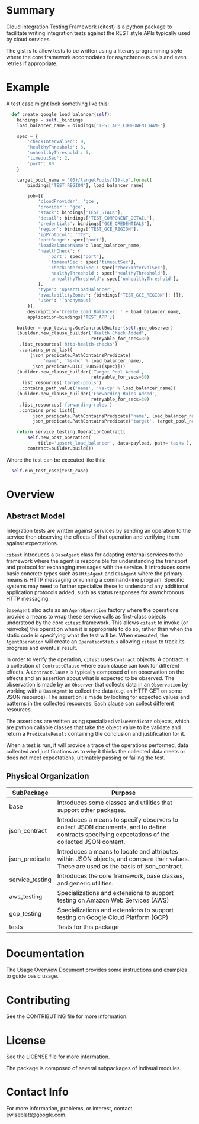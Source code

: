 # Summary
Cloud Integration Testing Framework (citest) is a python package to facilitate
writing integration tests against the REST style APIs typically used by
cloud services.

The gist is to allow tests to be written using a literary programming style
where the core framework accomodates for asynchronous calls and even retries
if appropriate.


# Example
A test case might look something like this:

```python
  def create_google_load_balancer(self):
    bindings = self._bindings
    load_balancer_name = bindings['TEST_APP_COMPONENT_NAME']

    spec = {
        'checkIntervalSec': 9,
        'healthyThreshold': 3,
        'unhealthyThreshold': 5,
        'timeoutSec': 2,
        'port': 80
    }

    target_pool_name = '{0}/targetPools/{1}-tp'.format(
        bindings['TEST_REGION'], load_balancer_name)

        job=[{
            'cloudProvider': 'gce',
            'provider': 'gce',
            'stack': bindings['TEST_STACK'],
            'detail': bindings['TEST_COMPONENT_DETAIL'],
            'credentials': bindings['GCE_CREDENTIALS'],
            'region': bindings['TEST_GCE_REGION'],
            'ipProtocol': 'TCP',
            'portRange': spec['port'],
            'loadBalancerName': load_balancer_name,
            'healthCheck': {
                'port': spec['port'],
                'timeoutSec': spec['timeoutSec'],
                'checkIntervalSec': spec['checkIntervalSec'],
                'healthyThreshold': spec['healthyThreshold'],
                'unhealthyThreshold': spec['unhealthyThreshold'],
            },
            'type': 'upsertLoadBalancer',
            'availabilityZones': {bindings['TEST_GCE_REGION']: []},
            'user': '[anonymous]'
        }],
        description='Create Load Balancer: ' + load_balancer_name,
        application=bindings['TEST_APP'])

    builder = gcp_testing.GceContractBuilder(self.gce_observer)
    (builder.new_clause_builder('Health Check Added',
                                retryable_for_secs=30)
     .list_resources('http-health-checks')
     .contains_pred_list(
         [json_predicate.PathContainsPredicate(
              'name', '%s-hc' % load_balancer_name),
          json_predicate.DICT_SUBSET(spec)]))
    (builder.new_clause_builder('Target Pool Added',
                                retryable_for_secs=30)
     .list_resources('target-pools')
     .contains_path_value('name', '%s-tp' % load_balancer_name))
    (builder.new_clause_builder('Forwarding Rules Added',
                                retryable_for_secs=30)
     .list_resources('forwarding-rules')
     .contains_pred_list([
          json_predicate.PathContainsPredicate('name', load_balancer_name),
          json_predicate.PathContainsPredicate('target', target_pool_name)]))

    return service_testing.OperationContract(
        self.new_post_operation(
            title='upsert_load_balancer', data=payload, path='tasks'),
        contract=builder.build())

```


Where the test can be executed like this:

```python
  self.run_test_case(test_case)
```


# Overview

## Abstract Model

Integration tests are written against services by sending an operation to
the service then observing the effects of that operation and verifying them
against expectations.

`citest` introduces a `BaseAgent` class for adapting external services
to the framework where the agent is responsible for understanding the
transport and protocol for exchanging messages with the service. It introduces
some basic concrete types such as `HttpAgent` and `CliAgent` where the primary
means is HTTP messaging or running a command-line program. Specific systems
may need to further specialize these to understand any additional application
protocols added, such as status responses for asynchronous HTTP messaging.

`BaseAgent` also acts as an `AgentOperation` factory where the operations
provide a means to wrap these service calls as first-class objects understood
by the core `citest` framework. This allows `citest` to invoke (or reinvoke)
the operation when it is appropriate to do so, rather than when the static code
is specifying what the test will be. When executed, the `AgentOperation` will
create an `OperationStatus` allowing `citest` to track its progress and
eventual result.

In order to verify the operation, `citest` uses `Contract` objects. A contract
is a collection of `ContractClause` where each clause can look for different
effects. A `ContractClause` is typically composed of an observation on the
effects and an assertion about what is expected to be observed. The observation
is made by an `Observer` that collects data in an `Observation` by working with
a `BaseAgent` to collect the data (e.g. an HTTP GET on some
JSON resource). The assertion is made by looking for expected values and
patterns in the collected resources. Each clause can collect different
resources.

The assertions are written using specialized `ValuePredicate` objects, which
are python callable classes that take the object value to be validate and return
a `PredicateResult` containing the conclusion and justification for it.

When a test is run, it will provide a trace of the operations performed,
data collected and justifications as to why it thinks the collected data
meets or does not meet expectations, ultimately passing or failing the test.



## Physical Organization

SubPackage | Purpose
-------|--------
base | Introduces some classes and utilities that support other packages.
json_contract | Introduces a means to specify observers to collect JSON documents, and to define contracts specifying expectations of the collected JSON content.
json_predicate | Introduces a means to locate and attributes within JSON objects, and compare their values. These are used as the basis of json_contract.
service_testing | Introduces the core framework, base classes, and generic utilities.
aws_testing | Specializations and extensions to support testing on Amazon Web Services (AWS)
gcp_testing | Specializations and extensions to support testing on Google Cloud Platform (GCP)
tests | Tests for this package


# Documentation

The [Usage Overview Document](overview.md) provides some instructions and examples
to guide basic usage.


# Contributing

See the CONTRIBUTING file for more information.


# License

See the LICENSE file for more information.

The package is composed of several subpackages of indivual modules.


# Contact Info

For more information, problems, or interest, contact ewiseblatt@google.com.

